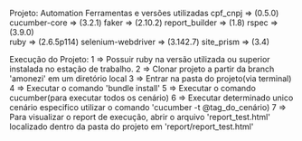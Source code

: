Projeto: Automation
Ferramentas e versões utilizadas
cpf_cnpj           => (0.5.0)
cucumber-core      => (3.2.1)
faker              =>  (2.10.2)
report_builder     => (1.8)
rspec              => (3.9.0)      
ruby               => (2.6.5p114) 
selenium-webdriver => (3.142.7)
site_prism         => (3.4)

Execução do Projeto:
1 => Possuir ruby na versão utilizada ou superior instalada no estação de trabalho.
2 => Clonar projeto a partir da branch 'amonezi' em um diretório local
3 => Entrar na pasta do projeto(via terminal)
4 => Executar o comando 'bundle install'
5 => Executar o comando cucumber(para executar todos os cenário)
6 => Executar determinado unico cenário especifico utilizar o comando 'cucumber -t @tag_do_cenário)
7 => Para visualizar o report de execução, abrir o arquivo 'report_test.html' localizado dentro da pasta do projeto em
'report/report_test.html'
